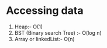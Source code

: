# Accessing data

1. Heap:- O(1)
2. BST (Binary search Tree) :- O(log n)
3. Array or linkedList:- O(n)

